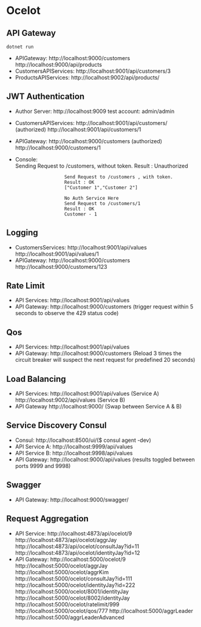 # Ocelot

## API Gateway
```
dotnet run
```
- APIGateway: 			http://localhost:9000/customers
						http://localhost:9000/api/products
- CustomersAPIServices: http://localhost:9001/api/customers/3
- ProductsAPIServices:	http://localhost:9002/api/products/

## JWT Authentication
- Author Server:		http://localhost:9009
						test account: admin/admin
- CustomersAPIServices: http://localhost:9001/api/customers/ (authorized)
						http://localhost:9001/api/customers/1		
- APIGateway: 			http://localhost:9000/customers (authorized)
						http://localhost:9000/customers/1
- Console:				
						Sending Request to /customers, without token.
						Result : Unauthorized

						Send Request to /customers , with token.
						Result : OK
						["Customer 1","Customer 2"]

						No Auth Service Here
						Send Request to /customers/1
						Result : OK
						Customer - 1
						
## Logging
- CustomersServices: 	http://localhost:9001/api/values
						http://localhost:9001/api/values/1
- APIGateway: 			http://localhost:9000/customers
						http://localhost:9000/customers/123

## Rate Limit
- API Services:			http://localhost:9001/api/values
- API Gateway:			http://localhost:9000/customers (trigger request within 5 seconds to observe the 429 status code)

## Qos
- API Services:			http://localhost:9001/api/values
- API Gateway:			http://localhost:9000/customers (Reload 3 times the circuit breaker will suspect the next request for predefined 20 seconds)

## Load Balancing
- API Services: 		http://localhost:9001/api/values (Service A)
						http://localhost:9002/api/values (Service B)
- API Gateway			http://localhost:9000/ (Swap between Service A & B)

## Service Discovery Consul
- Consul:				http://localhost:8500/ui/($ consul agent -dev)
- API Service A:		http://localhost:9999/api/values
- API Service B:		http://localhost:9998/api/values
- API Gateway:			http://localhost:9000/api/values (results toggled between ports 9999 and 9998)					

## Swagger
- API Gateway:			http://localhost:9000/swagger/

## Request Aggregation
- API Service:			http://localhost:4873/api/ocelot/9
						http://localhost:4873/api/ocelot/aggrJay
						http://localhost:4873/api/ocelot/consultJay?id=11
						http://localhost:4873/api/ocelot/identityJay?id=12
- API Gateway:			http://localhost:5000/ocelot/9
						http://localhost:5000/ocelot/aggrJay
						http://localhost:5000/ocelot/aggrKim
						http://localhost:5000/ocelot/consultJay?id=111
						http://localhost:5000/ocelot/identityJay?id=222
						http://localhost:5000/ocelot/8001/identityJay
						http://localhost:5000/ocelot/8002/identityJay
						http://localhost:5000/ocelot/ratelimit/999
						http://localhost:5000/ocelot/qos/777
						http://localhost:5000/aggrLeader
						http://localhost:5000/aggrLeaderAdvanced
